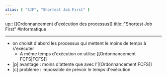 ```yaml
---
alias: [ "SJF", "Shortest Job First" ]
---
```

up:: [[Ordonnancement d'exécution des processus]]
title::"Shortest Job First"
#informatique 

----

 - on choisit d'abord les processus qui mettent le moins de temps à s'exécuter
     - A même temps d'exécution on utilise [[Ordonnancement FCFS|FCFS]]
 - [p] avantage : moins d'attente que avec l'[[Ordonnancement FCFS]]
 - [c] problème : impossible de prévoir le temps d'exécution